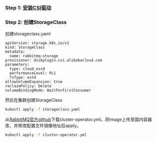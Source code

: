 ### Step 1: [安装CSI驱动](https://github.com/swolfod/Documentation/blob/main/%E5%AE%89%E8%A3%85CSI%E9%A9%B1%E5%8A%A8.md)

### Step 2: 创建StorageClass


创建storageclass.yaml

```
apiVersion: storage.k8s.io/v1
kind: StorageClass
metadata:
  name: rabbitmq-storage
provisioner: diskplugin.csi.alibabacloud.com
parameters:
  type: cloud_essd
  performanceLevel: PL1
  fsType: ext4
allowVolumeExpansion: true
reclaimPolicy: Delete
volumeBindingMode: WaitForFirstConsumer
```

然后在集群创建StorageClass

```bash
kubectl apply -f storageclass.yaml
```

从[RabbitMQ官方github](https://github.com/rabbitmq/cluster-operator/releases/latest/download/cluster-operator.yml)下载cluster-operator.yml，将image上传至国内容器库，并修改配置文件镜像地址后apply。

```bash
kubectl apply -f cluster-operator.yml
```

